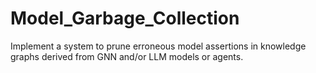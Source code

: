 # Model_Garbage_Collection
Implement a system to prune erroneous model assertions in knowledge graphs derived from GNN and/or LLM models or agents.
